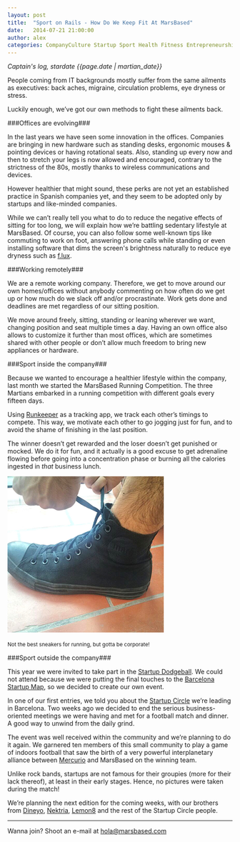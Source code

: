 ```yaml
---
layout: post
title:  "Sport on Rails - How Do We Keep Fit At MarsBased"
date:   2014-07-21 21:00:00
author: alex
categories: CompanyCulture Startup Sport Health Fitness Entrepreneurship StartupCircle
---
```


*Captain's log, stardate {{page.date | martian_date}}*

People coming from IT backgrounds mostly suffer from the same ailments as executives: back aches, migraine, circulation problems, eye dryness or stress.

Luckily enough, we’ve got our own methods to fight these ailments back.

<!--more-->

###Offices are evolving###

In the last years we have seen some innovation in the offices. Companies are bringing in new hardware such as standing desks, ergonomic mouses & pointing devices or having rotational seats. Also, standing up every now and then to stretch your legs is now allowed and encouraged, contrary to the strictness of the 80s, mostly thanks to wireless communications and devices.

However healthier that might sound, these perks are not yet an established practice in Spanish companies yet, and they seem to be adopted only by startups and like-minded companies.

While we can’t really tell you what to do to reduce the negative effects of sitting for too long, we will explain how we’re battling sedentary lifestyle at MarsBased. Of course, you can also follow some well-known tips like commuting to work on foot, answering phone calls while standing or even installing software that dims the screen's brightness naturally to reduce eye dryness such as <a href="https://justgetflux.com/" rel="nofollow" title="Get F.lux" target="_blank">f.lux</a>.

###Working remotely###

We are a remote working company. Therefore, we get to move around our own homes/offices without anybody commenting on how often do we get up or how much do we slack off and/or procrastinate. Work gets done and deadlines are met regardless of our sitting position.

We move around freely, sitting, standing or leaning wherever we want, changing position and seat multiple times a day. Having an own office also allows to customize it further than most offices, which are sometimes shared with other people or don’t allow much freedom to bring new appliances or hardware.

###Sport inside the company###

Because we wanted to encourage a healthier lifestyle within the company, last month we started the MarsBased Running Competition. The three Martians embarked in a running competition with different goals every fifteen days.

Using <a href="http://www.runkeeper.com" title="Runkeeper" target="_blank">Runkeeper</a> as a tracking app, we track each other’s timings to compete. This way, we motivate each other to go jogging just for fun, and to avoid the shame of finishing in the last position.

The winner doesn’t get rewarded and the loser doesn’t get punished or mocked. We do it for fun, and it actually is a good excuse to get adrenaline flowing before going into a concentration phase or burning all the calories ingested in *that* business lunch.

<img src="/images/blog/post11.png" alt="The MarsBased sneakers" title="The MarsBased sneakers" class="img-center img-circle img-responsive" />
<p class="text-center img-footer"><small>Not the best sneakers for running, but gotta be corporate!</small></p>

###Sport outside the company###

This year we were invited to take part in the <a href="http://www.startupdodgeball.net/bcn.html" title="Startup Dodgeball" rel="nofollow" target="_blank">Startup Dodgeball</a>. We could not attend because we were putting the final touches to the <a href="http://bcn.cat/bcnstartupmap" title="Barcelona Startup Map" target="_blank">Barcelona Startup Map</a>, so we decided to create our own event.

In one of our first entries, we told you about the <a href="http://marsbased.com/blog/2013/11/07/startup-circle-barcelona/" title="Startup Circle in Barcelona" target="_blank">Startup Circle</a> we’re leading in Barcelona. Two weeks ago we decided to end the serious business-oriented meetings we were having and met for a football match and dinner. A good way to unwind from the daily grind.

The event was well received within the community and we’re planning to do it again. We garnered ten members of this small community to play a game of indoors football that saw the birth of a very powerful interplanetary alliance between <a href="http://mercurio-platform.com" title="Mercurio Platform" rel="nofollow" target="_blank">Mercurio</a> and MarsBased on the winning team.

Unlike rock bands, startups are not famous for their groupies (more for their lack thereof), at least in their early stages. Hence, no pictures were taken during the match!

We’re planning the next edition for the coming weeks, with our brothers from <a href="http://www.dineyo.com" title="Dineyo" target="_blank" rel="nofollow">Dineyo</a>, <a href="http://www.nektria.com" title="Nektria" target="_blank" rel="nofollow">Nektria</a>, <a href="http://www.lemon8media.com/" title="Lemon8 website" target="_blank" rel="nofollow"> Lemon8</a> and the rest of the Startup Circle people.

<hr/>

Wanna join? Shoot an e-mail at <a href="mailto:hola@marsbased.com" title="Mailto MarsBased" target="_blank">hola@marsbased.com</a>

